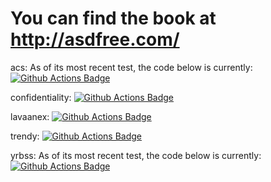 # You can find the book at http://asdfree.com/
acs: As of its most recent test, the code below is currently: <a href="https://github.com/asdfree/acs/actions"><img src="https://github.com/asdfree/acs/actions/workflows/r.yml/badge.svg" alt="Github Actions Badge"></a>

confidentiality:  <a href="https://github.com/asdfree/confidentiality/actions"><img src="https://github.com/asdfree/confidentiality/actions/workflows/r.yml/badge.svg" alt="Github Actions Badge"></a>

lavaanex:  <a href="https://github.com/asdfree/lavaanex/actions"><img src="https://github.com/asdfree/lavaanex/actions/workflows/r.yml/badge.svg" alt="Github Actions Badge"></a>

trendy:  <a href="https://github.com/asdfree/trendy/actions"><img src="https://github.com/asdfree/trendy/actions/workflows/r.yml/badge.svg" alt="Github Actions Badge"></a>

yrbss: As of its most recent test, the code below is currently: <a href="https://github.com/asdfree/yrbss/actions"><img src="https://github.com/asdfree/yrbss/actions/workflows/r.yml/badge.svg" alt="Github Actions Badge"></a>

